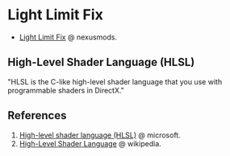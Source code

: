 # Light Limit Fix

- [Light Limit Fix](https://www.nexusmods.com/skyrimspecialedition/mods/99548) @ nexusmods.

## High-Level Shader Language (HLSL)

"HLSL is the C-like high-level shader language that you use with programmable shaders in DirectX."

## References

1. [High-level shader language (HLSL)](https://learn.microsoft.com/en-us/windows/win32/direct3dhlsl/dx-graphics-hlsl) @ microsoft.
2. [High-Level Shader Language](https://en.wikipedia.org/wiki/High-Level_Shader_Language) @ wikipedia.
